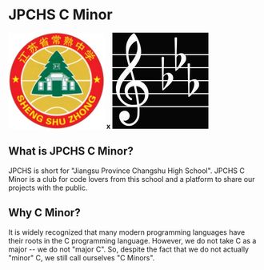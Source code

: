 # JPCHS C Minor

<img src="./avatar_school.png" alt="avatar_school"  />                  **x**                 <img src="./avatar_club.jpeg" alt="avatar_club"  />

## What is JPCHS C Minor?

JPCHS is short for "Jiangsu Province Changshu High School". JPCHS C Minor is a club for code lovers from this school and a platform to share our projects with the public.

## Why C Minor?

It is widely recognized that many modern programming languages have their roots in the C programming language. However, we do not take C as a major -- we do not "major C". So, despite the fact that we do not actually "minor" C, we still call ourselves "C Minors".
